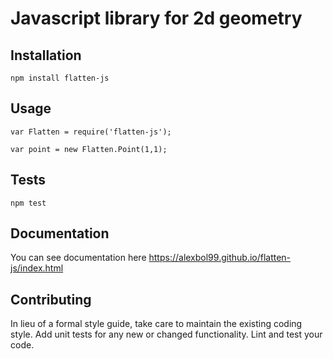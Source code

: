 # Javascript library for 2d geometry

## Installation

  `npm install flatten-js`

## Usage

    var Flatten = require('flatten-js');

    var point = new Flatten.Point(1,1);
      
## Tests

  `npm test`

## Documentation

You can see documentation here https://alexbol99.github.io/flatten-js/index.html

## Contributing

In lieu of a formal style guide, take care to maintain the existing coding style. Add unit tests for any new or changed functionality. Lint and test your code.
